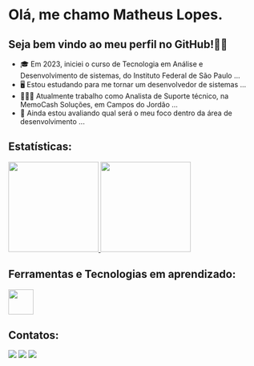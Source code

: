 # Olá, me chamo Matheus Lopes.
## Seja bem vindo ao meu perfil no GitHub!👋😁

- 🎓 Em 2023, iniciei o curso de Tecnologia em Análise e Desenvolvimento de sistemas, do Instituto Federal de São Paulo ...
- 🖥️ Estou estudando para me tornar um desenvolvedor de sistemas ...
- 🧑🏻‍💼 Atualmente trabalho como Analista de Suporte técnico, na MemoCash Soluções, em Campos do Jordão ...
- 🤔 Ainda estou avaliando qual será o meu foco dentro da área de desenvolvimento ...

## Estatísticas:

<div>
  <a href="https://github.com/Lopes-Math">
    <img loading="lazy" height="180em" src="https://github-readme-stats.vercel.app/api/top-langs/?username=Lopes-Math&layout=compact&langs_count=7&theme=dracula"/>
    <img loading="lazy" height="180em" src="https://github-readme-stats.vercel.app/api?username=Lopes-Math&show_icons=true&theme=dracula&include_all_commits=true&count_private=true"/>
  </a>
</div>

## Ferramentas e Tecnologias em aprendizado:

<div>
  <img src="https://cdn.jsdelivr.net/gh/devicons/devicon@latest/icons/html5/html5-original-wordmark.svg" style="height: 50px; width: 50px"/>
          
</div>

## Contatos:

<div>
  <a href="https://www.linkedin.com/in/matheus-lopes-de-oliveira-a01288258" target="_blank"><img loading="lazy" src="https://img.shields.io/badge/-LinkedIn-%230077B5?style=for-the-badge&logo=linkedin&logoColor=white" target="_blank"></a>   
  <a href = "lopesmathdev@gmail.com"><img loading="lazy" src="https://img.shields.io/badge/Gmail-D14836?style=for-the-badge&logo=gmail&logoColor=white" target="_blank"></a>
  <a href="https://instagram.com/m_lopesss_" target="_blank"><img loading="lazy" src="https://img.shields.io/badge/-Instagram-%23E4405F?style=for-the-badge&logo=instagram&logoColor=white" target="_blank"></a>
</div>
